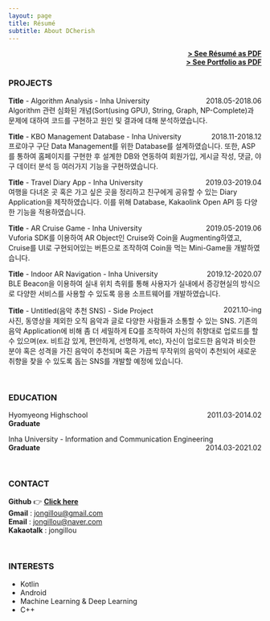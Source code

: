 ```yaml
---
layout: page
title: Résumé
subtitle: About DCherish
---
```


<span style="float: right; "><a href="{{ '/assets/resume.pdf' | prepend: site.baseurl }}"><strong>> See Résumé as PDF</strong></a> </span>
<br>
<span style="float: right; "><a href="{{ '/assets/portfolio.pdf' | prepend: site.baseurl }}"><strong>> See Portfolio as PDF</strong></a> </span>
<br>

### PROJECTS

**Title** - Algorithm Analysis - Inha University <span style="float: right; ">2018.05-2018.06</span>  
Algorithm 관련 심화된 개념(Sort(using GPU), String, Graph, NP-Complete)과 문제에 대하여 코드를 구현하고 원인 및 결과에 대해 분석하였습니다.  

**Title** - KBO Management Database - Inha University <span style="float: right; ">2018.11-2018.12</span>  
프로야구 구단 Data Management를 위한 Database를 설계하였습니다. 또한, ASP를 통하여 홈페이지를 구현한 후 설계한 DB와 연동하여 회원가입, 게시글 작성, 댓글, 야구 데이터 분석 등 여러가지 기능을 구현하였습니다.  

**Title** - Travel Diary App - Inha University <span style="float: right; ">2019.03-2019.04</span>  
여행을 다녀온 곳 혹은 가고 싶은 곳을 정리하고 친구에게 공유할 수 있는 Diary Application을 제작하였습니다. 이를 위해 Database, Kakaolink Open API 등 다양한 기능을 적용하였습니다.  

**Title** - AR Cruise Game - Inha University <span style="float: right; ">2019.05-2019.06</span>  
Vuforia SDK를 이용하여 AR Object인 Cruise와 Coin을 Augmenting하였고, Cruise를 UI로 구현되어있는 버튼으로 조작하여 Coin을 먹는 Mini-Game을 개발하였습니다.  

**Title** - Indoor AR Navigation - Inha University <span style="float: right; ">2019.12-2020.07</span>  
BLE Beacon을 이용하여 실내 위치 측위를 통해 사용자가 실내에서 증강현실의 방식으로 다양한 서비스를 사용할 수 있도록 응용 소프트웨어를 개발하였습니다.  

**Title** - Untitled(음악 추천 SNS) - Side Project <span style="float: right; ">2021.10-ing</span>  
사진, 동영상을 제외한 오직 음악과 글로 다양한 사람들과 소통할 수 있는 SNS. 기존의 음악 Application에 비해 좀 더 세밀하게 EQ를 조작하여 자신의 취향대로 업로드를 할 수 있으며(ex. 비트감 있게, 편안하게, 선명하게, etc), 자신이 업로드한 음악과 비슷한 분야 혹은 성격을 가진 음악이 추천되며 혹은 가끔씩 무작위의 음악이 추천되어 새로운 취향을 찾을 수 있도록 돕는 SNS를 개발할 예정에 있습니다.  
<pre>

</pre>
### EDUCATION

Hyomyeong Highschool <span style="float: right; ">2011.03-2014.02</span>  
**Graduate**  

Inha University - Information and Communication Engineering <span style="float: right; ">2014.03-2021.02</span>  
**Graduate**  
<pre>

</pre>
### CONTACT

**Github** 👉 <a href="https://github.com/DCherish"><strong>Click here</strong> </a>  
**Gmail** : jongillou@gmail.com  
**Email** : jongillou@naver.com  
**Kakaotalk** : jongillou  
<pre>

</pre>
### INTERESTS

- Kotlin
- Android
- Machine Learning & Deep Learning
- C++